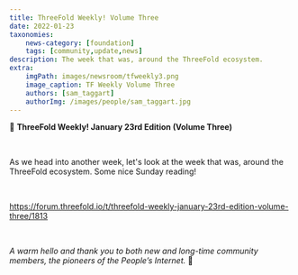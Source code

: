 ```yaml
---
title: ThreeFold Weekly! Volume Three
date: 2022-01-23
taxonomies:
    news-category: [foundation]
    tags: [community,update,news]
description: The week that was, around the ThreeFold ecosystem.
extra:
    imgPath: images/newsroom/tfweekly3.png
    image_caption: TF Weekly Volume Three
    authors: [sam_taggart]
    authorImg: /images/people/sam_taggart.jpg
---
```



📰 **ThreeFold Weekly! January 23rd Edition (Volume Three)**

<br/>

As we head into another week, let's look at the week that was, around the ThreeFold ecosystem. Some nice Sunday reading!

<br/>

https://forum.threefold.io/t/threefold-weekly-january-23rd-edition-volume-three/1813

<br/>

*A warm hello and thank you to both new and long-time community members, the pioneers of the People’s Internet.* 🙏

